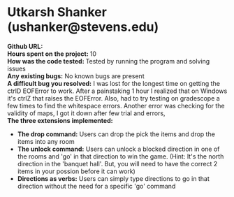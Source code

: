 <h1>Utkarsh Shanker (ushanker@stevens.edu)</h1>

<b>Github URL:</b>
<br>
<b>Hours spent on the project: </b> 10
<br>
<b>How was the code tested: </b> Tested by running the program and solving issues
<br>
<b>Any existing bugs:</b> No known bugs are present
<br>
<b>A difficult bug you resolved:</b> I was lost for the longest time on getting the ctrlD EOFError to work. After a painstaking 1 hour I realized that on Windows it's ctrlZ that raises the EOFError. Also, had to try testing on gradescope a few times to find the whitespace errors.
Another error was checking for the validity of maps, I got it down after few trial and errors,
<br>
<b>The three extensions implemented:</b>

- <b>The drop command:</b> Users can drop the pick the items and drop the items into any room
- <b>The unlock command:</b> Users can unlock a blocked direction in one of the rooms and 'go' in that direction to win the game. (Hint: It's the north direction in the 'banquet hall'. But, you will need to have the correct 2 items in your possion before it can work)
- <b>Directions as verbs:</b> Users can simply type directions to go in that direction without the need for a specific 'go' command
